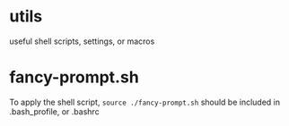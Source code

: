 # utils
useful shell scripts, settings, or macros

# fancy-prompt.sh
To apply the shell script, ```source ./fancy-prompt.sh``` should be included in .bash_profile, or .bashrc
